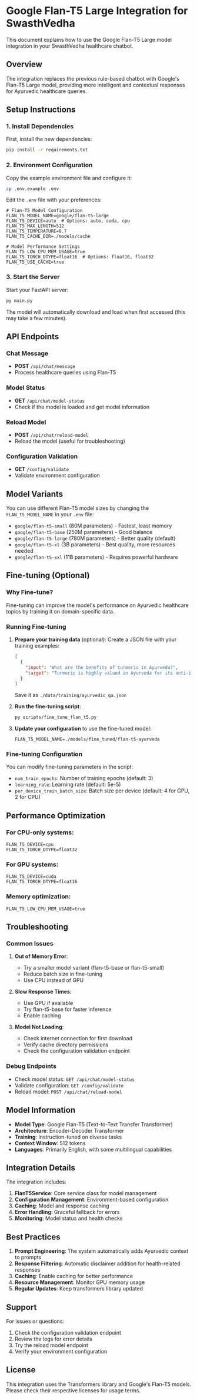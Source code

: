 # Google Flan-T5 Large Integration for SwasthVedha

This document explains how to use the Google Flan-T5 Large model integration in your SwasthVedha healthcare chatbot.

## Overview

The integration replaces the previous rule-based chatbot with Google's Flan-T5 Large model, providing more intelligent and contextual responses for Ayurvedic healthcare queries.

## Setup Instructions

### 1. Install Dependencies

First, install the new dependencies:

```bash
pip install -r requirements.txt
```

### 2. Environment Configuration

Copy the example environment file and configure it:

```bash
cp .env.example .env
```

Edit the `.env` file with your preferences:

```env
# Flan-T5 Model Configuration
FLAN_T5_MODEL_NAME=google/flan-t5-large
FLAN_T5_DEVICE=auto  # Options: auto, cuda, cpu
FLAN_T5_MAX_LENGTH=512
FLAN_T5_TEMPERATURE=0.7
FLAN_T5_CACHE_DIR=./models/cache

# Model Performance Settings
FLAN_T5_LOW_CPU_MEM_USAGE=true
FLAN_T5_TORCH_DTYPE=float16  # Options: float16, float32
FLAN_T5_USE_CACHE=true
```

### 3. Start the Server

Start your FastAPI server:

```bash
py main.py
```

The model will automatically download and load when first accessed (this may take a few minutes).

## API Endpoints

### Chat Message
- **POST** `/api/chat/message`
- Process healthcare queries using Flan-T5

### Model Status
- **GET** `/api/chat/model-status`
- Check if the model is loaded and get model information

### Reload Model
- **POST** `/api/chat/reload-model`
- Reload the model (useful for troubleshooting)

### Configuration Validation
- **GET** `/config/validate`
- Validate environment configuration

## Model Variants

You can use different Flan-T5 model sizes by changing the `FLAN_T5_MODEL_NAME` in your `.env` file:

- `google/flan-t5-small` (80M parameters) - Fastest, least memory
- `google/flan-t5-base` (250M parameters) - Good balance
- `google/flan-t5-large` (780M parameters) - Better quality (default)
- `google/flan-t5-xl` (3B parameters) - Best quality, more resources needed
- `google/flan-t5-xxl` (11B parameters) - Requires powerful hardware

## Fine-tuning (Optional)

### Why Fine-tune?

Fine-tuning can improve the model's performance on Ayurvedic healthcare topics by training it on domain-specific data.

### Running Fine-tuning

1. **Prepare your training data** (optional):
   Create a JSON file with your training examples:
   ```json
   [
     {
       "input": "What are the benefits of turmeric in Ayurveda?",
       "target": "Turmeric is highly valued in Ayurveda for its anti-inflammatory, antimicrobial, and antioxidant properties..."
     }
   ]
   ```
   
   Save it as `./data/training/ayurvedic_qa.json`

2. **Run the fine-tuning script**:
   ```bash
   py scripts/fine_tune_flan_t5.py
   ```

3. **Update your configuration** to use the fine-tuned model:
   ```env
   FLAN_T5_MODEL_NAME=./models/fine_tuned/flan-t5-ayurveda
   ```

### Fine-tuning Configuration

You can modify fine-tuning parameters in the script:

- `num_train_epochs`: Number of training epochs (default: 3)
- `learning_rate`: Learning rate (default: 5e-5)
- `per_device_train_batch_size`: Batch size per device (default: 4 for GPU, 2 for CPU)

## Performance Optimization

### For CPU-only systems:
```env
FLAN_T5_DEVICE=cpu
FLAN_T5_TORCH_DTYPE=float32
```

### For GPU systems:
```env
FLAN_T5_DEVICE=cuda
FLAN_T5_TORCH_DTYPE=float16
```

### Memory optimization:
```env
FLAN_T5_LOW_CPU_MEM_USAGE=true
```

## Troubleshooting

### Common Issues

1. **Out of Memory Error**:
   - Try a smaller model variant (flan-t5-base or flan-t5-small)
   - Reduce batch size in fine-tuning
   - Use CPU instead of GPU

2. **Slow Response Times**:
   - Use GPU if available
   - Try flan-t5-base for faster inference
   - Enable caching

3. **Model Not Loading**:
   - Check internet connection for first download
   - Verify cache directory permissions
   - Check the configuration validation endpoint

### Debug Endpoints

- Check model status: `GET /api/chat/model-status`
- Validate configuration: `GET /config/validate`
- Reload model: `POST /api/chat/reload-model`

## Model Information

- **Model Type**: Google Flan-T5 (Text-to-Text Transfer Transformer)
- **Architecture**: Encoder-Decoder Transformer
- **Training**: Instruction-tuned on diverse tasks
- **Context Window**: 512 tokens
- **Languages**: Primarily English, with some multilingual capabilities

## Integration Details

The integration includes:

1. **FlanT5Service**: Core service class for model management
2. **Configuration Management**: Environment-based configuration
3. **Caching**: Model and response caching
4. **Error Handling**: Graceful fallback for errors
5. **Monitoring**: Model status and health checks

## Best Practices

1. **Prompt Engineering**: The system automatically adds Ayurvedic context to prompts
2. **Response Filtering**: Automatic disclaimer addition for health-related responses
3. **Caching**: Enable caching for better performance
4. **Resource Management**: Monitor GPU memory usage
5. **Regular Updates**: Keep transformers library updated

## Support

For issues or questions:

1. Check the configuration validation endpoint
2. Review the logs for error details
3. Try the reload model endpoint
4. Verify your environment configuration

## License

This integration uses the Transformers library and Google's Flan-T5 models. Please check their respective licenses for usage terms.